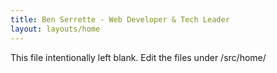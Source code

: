 ```yaml
---
title: Ben Serrette - Web Developer & Tech Leader
layout: layouts/home
---
```


This file intentionally left blank.  Edit the files under /src/home/